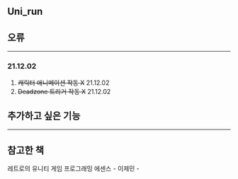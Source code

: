 Uni_run
---

## 오류
---
### 21.12.02 
1. ~~캐릭터 애니메이션 작동 X~~ 21.12.02
2. ~~Deadzone 트리거 작동 X~~ 21.12.02

## 추가하고 싶은 기능
---

## 참고한 책
레트로의 유니티 게임 프로그래밍 에센스 - 이제민 - 